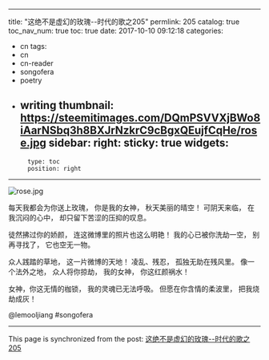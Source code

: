 
---
title: "这绝不是虚幻的玫瑰--时代的歌之205"
permlink: 205
catalog: true
toc_nav_num: true
toc: true
date: 2017-10-10 09:12:18
categories:
- cn
tags:
- cn
- cn-reader
- songofera
- poetry
- writing
thumbnail: https://steemitimages.com/DQmPSVVXjBWo8iAarNSbq3h8BXJrNzkrC9cBgxQEujfCqHe/rose.jpg
sidebar:
    right:
        sticky: true
widgets:
    -
        type: toc
        position: right
---


![rose.jpg](https://steemitimages.com/DQmPSVVXjBWo8iAarNSbq3h8BXJrNzkrC9cBgxQEujfCqHe/rose.jpg)

每天我都会为你送上玫瑰，
你是我的女神，
秋天美丽的晴空！
可阴天来临，
在我沉闷的心中，
却只留下苦涩的压抑的叹息。

徒然拂过你的娇颜，
连这微博里的照片也这么明艳！
我的心已被你洗劫一空，
别再寻找了，
它也空无一物。

众人践踏的草地，
这一片微博的天地！
凌乱、残忍，
孤独无助在残风里。
像一个法外之地，
众人将你掠劫，
我的女神，
你这红颜祸水！

女神，你这无情的枷锁，
我的灵魂已无法呼吸。
但愿在你含情的柔波里，
把我烧劫成灰！

@lemooljiang #songofera

- - -

This page is synchronized from the post: [这绝不是虚幻的玫瑰--时代的歌之205](https://steemit.com/@lemooljiang/205)
